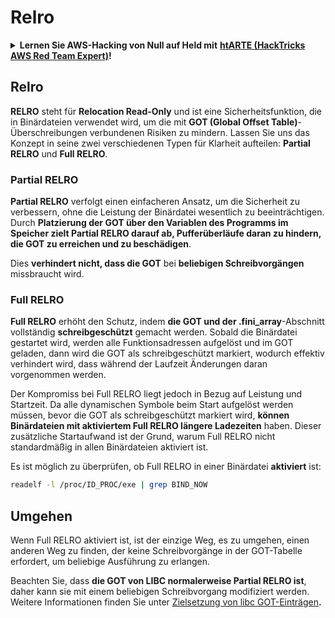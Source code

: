# Relro

<details>

<summary><strong>Lernen Sie AWS-Hacking von Null auf Held mit</strong> <a href="https://training.hacktricks.xyz/courses/arte"><strong>htARTE (HackTricks AWS Red Team Expert)</strong></a><strong>!</strong></summary>

Andere Möglichkeiten, HackTricks zu unterstützen:

* Wenn Sie Ihr **Unternehmen in HackTricks beworben sehen möchten** oder **HackTricks als PDF herunterladen möchten**, überprüfen Sie die [**ABONNEMENTPLÄNE**](https://github.com/sponsors/carlospolop)!
* Holen Sie sich das [**offizielle PEASS & HackTricks-Merch**](https://peass.creator-spring.com)
* Entdecken Sie [**The PEASS Family**](https://opensea.io/collection/the-peass-family), unsere Sammlung exklusiver [**NFTs**](https://opensea.io/collection/the-peass-family)
* **Treten Sie der** 💬 [**Discord-Gruppe**](https://discord.gg/hRep4RUj7f) oder der [**Telegram-Gruppe**](https://t.me/peass) bei oder **folgen** Sie uns auf **Twitter** 🐦 [**@hacktricks\_live**](https://twitter.com/hacktricks\_live)**.**
* **Teilen Sie Ihre Hacking-Tricks, indem Sie PRs an die** [**HackTricks**](https://github.com/carlospolop/hacktricks) und [**HackTricks Cloud**](https://github.com/carlospolop/hacktricks-cloud) github Repositories einreichen.

</details>

## Relro

**RELRO** steht für **Relocation Read-Only** und ist eine Sicherheitsfunktion, die in Binärdateien verwendet wird, um die mit **GOT (Global Offset Table)**-Überschreibungen verbundenen Risiken zu mindern. Lassen Sie uns das Konzept in seine zwei verschiedenen Typen für Klarheit aufteilen: **Partial RELRO** und **Full RELRO**.

### **Partial RELRO**

**Partial RELRO** verfolgt einen einfacheren Ansatz, um die Sicherheit zu verbessern, ohne die Leistung der Binärdatei wesentlich zu beeinträchtigen. Durch **Platzierung der GOT über den Variablen des Programms im Speicher zielt Partial RELRO darauf ab, Pufferüberläufe daran zu hindern, die GOT zu erreichen und zu beschädigen**.&#x20;

Dies **verhindert nicht, dass die GOT** bei **beliebigen Schreibvorgängen** missbraucht wird.

### **Full RELRO**

**Full RELRO** erhöht den Schutz, indem **die GOT und der .fini\_array**-Abschnitt vollständig **schreibgeschützt** gemacht werden. Sobald die Binärdatei gestartet wird, werden alle Funktionsadressen aufgelöst und im GOT geladen, dann wird die GOT als schreibgeschützt markiert, wodurch effektiv verhindert wird, dass während der Laufzeit Änderungen daran vorgenommen werden.

Der Kompromiss bei Full RELRO liegt jedoch in Bezug auf Leistung und Startzeit. Da alle dynamischen Symbole beim Start aufgelöst werden müssen, bevor die GOT als schreibgeschützt markiert wird, **können Binärdateien mit aktiviertem Full RELRO längere Ladezeiten** haben. Dieser zusätzliche Startaufwand ist der Grund, warum Full RELRO nicht standardmäßig in allen Binärdateien aktiviert ist.

Es ist möglich zu überprüfen, ob Full RELRO in einer Binärdatei **aktiviert** ist:
```bash
readelf -l /proc/ID_PROC/exe | grep BIND_NOW
```
## Umgehen

Wenn Full RELRO aktiviert ist, ist der einzige Weg, es zu umgehen, einen anderen Weg zu finden, der keine Schreibvorgänge in der GOT-Tabelle erfordert, um beliebige Ausführung zu erlangen.

Beachten Sie, dass **die GOT von LIBC normalerweise Partial RELRO ist**, daher kann sie mit einem beliebigen Schreibvorgang modifiziert werden. Weitere Informationen finden Sie unter [Zielsetzung von libc GOT-Einträgen](https://github.com/nobodyisnobody/docs/blob/main/code.execution.on.last.libc/README.md#1---targetting-libc-got-entries)**.**
